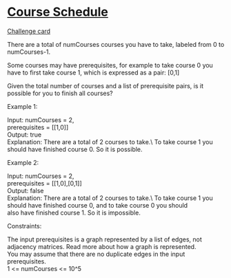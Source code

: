# [Course Schedule](https://leetcode.com/problems/course-schedule/)
[Challenge card](https://leetcode.com/explore/challenge/card/may-leetcoding-challenge/538/week-5-may-29th-may-31st/3344/)

There are a total of numCourses courses you have to take, labeled from 0 to numCourses-1.

Some courses may have prerequisites, for example to take course 0 you have to first take course 1, which is expressed as a pair: [0,1]

Given the total number of courses and a list of prerequisite pairs, is it possible for you to finish all courses?

Example 1:

Input: numCourses = 2,\
prerequisites = [[1,0]]\
Output: true\
Explanation: There are a total of 2 courses to take.\ 
             To take course 1 you should have finished course 0. So it is possible. 
             
Example 2:

Input: numCourses = 2,\
prerequisites = [[1,0],[0,1]]\
Output: false\
Explanation: There are a total of 2 courses to take.\ 
             To take course 1 you should have finished course 0, and to take course 0 you should\
             also have finished course 1. So it is impossible.
 

Constraints:

The input prerequisites is a graph represented by a list of edges, not adjacency matrices. Read more about how a graph is represented.\
You may assume that there are no duplicate edges in the input prerequisites.\
1 <= numCourses <= 10^5
